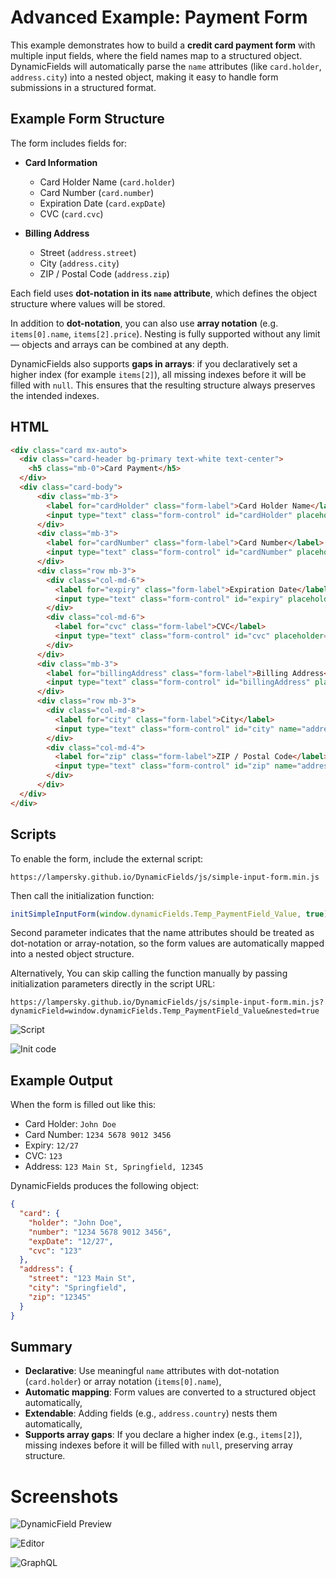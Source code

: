 # Advanced Example: Payment Form

This example demonstrates how to build a **credit card payment form** with multiple input fields, where the field names map to a structured object.  
DynamicFields will automatically parse the `name` attributes (like `card.holder`, `address.city`) into a nested object, making it easy to handle form submissions in a structured format.

## Example Form Structure

The form includes fields for:

- **Card Information**
  - Card Holder Name (`card.holder`)
  - Card Number (`card.number`)
  - Expiration Date (`card.expDate`)
  - CVC (`card.cvc`)

- **Billing Address**
  - Street (`address.street`)
  - City (`address.city`)
  - ZIP / Postal Code (`address.zip`)

Each field uses **dot-notation in its `name` attribute**, which defines the object structure where values will be stored.

In addition to **dot-notation**, you can also use **array notation** (e.g. `items[0].name`, `items[2].price`). Nesting is fully supported without any limit — objects and arrays can be combined at any depth.  

DynamicFields also supports **gaps in arrays**: if you declaratively set a higher index (for example `items[2]`), all missing indexes before it will be filled with `null`. This ensures that the resulting structure always preserves the intended indexes.

## HTML

```html
<div class="card mx-auto">
  <div class="card-header bg-primary text-white text-center">
    <h5 class="mb-0">Card Payment</h5>
  </div>
  <div class="card-body">
      <div class="mb-3">
        <label for="cardHolder" class="form-label">Card Holder Name</label>
        <input type="text" class="form-control" id="cardHolder" placeholder="John Doe" name="card.holder" required>
      </div>
      <div class="mb-3">
        <label for="cardNumber" class="form-label">Card Number</label>
        <input type="text" class="form-control" id="cardNumber" placeholder="1234 5678 9012 3456" name="card.number" required>
      </div>
      <div class="row mb-3">
        <div class="col-md-6">
          <label for="expiry" class="form-label">Expiration Date</label>
          <input type="text" class="form-control" id="expiry" placeholder="MM/YY" name="card.expDate" required>
        </div>
        <div class="col-md-6">
          <label for="cvc" class="form-label">CVC</label>
          <input type="text" class="form-control" id="cvc" placeholder="123" name="card.cvc" required>
        </div>
      </div>
      <div class="mb-3">
        <label for="billingAddress" class="form-label">Billing Address</label>
        <input type="text" class="form-control" id="billingAddress" placeholder="123 Main St" name="address.street" required>
      </div>
      <div class="row mb-3">
        <div class="col-md-8">
          <label for="city" class="form-label">City</label>
          <input type="text" class="form-control" id="city" name="address.city" required>
        </div>
        <div class="col-md-4">
          <label for="zip" class="form-label">ZIP / Postal Code</label>
          <input type="text" class="form-control" id="zip" name="address.zip" required>
        </div>
      </div>
  </div>
</div>
```

## Scripts

To enable the form, include the external script:

```
https://lampersky.github.io/DynamicFields/js/simple-input-form.min.js
```

Then call the initialization function:

```js
initSimpleInputForm(window.dynamicFields.Temp_PaymentField_Value, true);
```
Second parameter indicates that the name attributes should be treated as dot-notation or array-notation, so the form values are automatically mapped into a nested object structure.

Alternatively, You can skip calling the function manually by passing initialization parameters directly in the script URL:

```
https://lampersky.github.io/DynamicFields/js/simple-input-form.min.js?dynamicField=window.dynamicFields.Temp_PaymentField_Value&nested=true
```

![Script](./images/advanced-form/4.png)

![Init code](./images/advanced-form/5.png)

## Example Output

When the form is filled out like this:

- Card Holder: `John Doe`
- Card Number: `1234 5678 9012 3456`
- Expiry: `12/27`
- CVC: `123`
- Address: `123 Main St, Springfield, 12345`

DynamicFields produces the following object:

```json
{
  "card": {
    "holder": "John Doe",
    "number": "1234 5678 9012 3456",
    "expDate": "12/27",
    "cvc": "123"
  },
  "address": {
    "street": "123 Main St",
    "city": "Springfield",
    "zip": "12345"
  }
}
```

## Summary

- **Declarative**: Use meaningful `name` attributes with dot-notation (`card.holder`) or array notation (`items[0].name`),
- **Automatic mapping**: Form values are converted to a structured object automatically,
- **Extendable**: Adding fields (e.g., `address.country`) nests them automatically,
- **Supports array gaps**: If you declare a higher index (e.g., `items[2]`), missing indexes before it will be filled with `null`, preserving array structure.

# Screenshots

![DynamicField Preview](./images/advanced-form/1.png)

![Editor](./images/advanced-form/2.png)

![GraphQL](./images/advanced-form/3.png)
